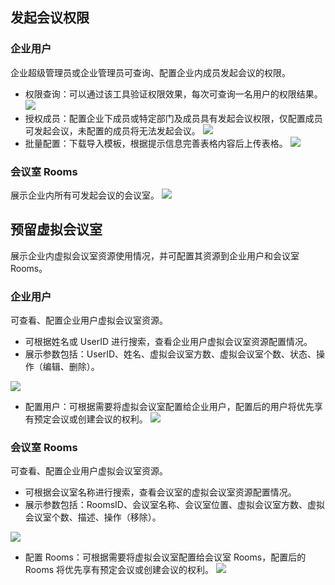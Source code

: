 ## 发起会议权限

### 企业用户
企业超级管理员或企业管理员可查询、配置企业内成员发起会议的权限。
- 权限查询：可以通过该工具验证权限效果，每次可查询一名用户的权限结果。
![](https://qcloudimg.tencent-cloud.cn/raw/ead151ba80d3d4320fd2c7d12aa5d8a3.png)
- 授权成员：配置企业下成员或特定部门及成员具有发起会议权限，仅配置成员可发起会议，未配置的成员将无法发起会议。
![](https://qcloudimg.tencent-cloud.cn/raw/01c5ffc8a96be6f5bb427a51170c7106.png)
- 批量配置：下载导入模板，根据提示信息完善表格内容后上传表格。
![](https://qcloudimg.tencent-cloud.cn/raw/c2c5d0a1101a94f934e2a8c0f5970818.png)

### 会议室 Rooms
展示企业内所有可发起会议的会议室。
![](https://qcloudimg.tencent-cloud.cn/raw/7a060d3aec72c844cf19ff674821d6df.png)

## 预留虚拟会议室
展示企业内虚拟会议室资源使用情况，并可配置其资源到企业用户和会议室 Rooms。

### 企业用户
可查看、配置企业用户虚拟会议室资源。
- 可根据姓名或 UserID 进行搜索，查看企业用户虚拟会议室资源配置情况。
- 展示参数包括：UserID、姓名、虚拟会议室方数、虚拟会议室个数、状态、操作（编辑、删除）。

![](https://qcloudimg.tencent-cloud.cn/raw/c2355ee78a5d346f84a071fd4a24455c.png)


- 配置用户：可根据需要将虚拟会议室配置给企业用户，配置后的用户将优先享有预定会议或创建会议的权利。
![](https://qcloudimg.tencent-cloud.cn/raw/7c1fc3dbf81156dcd33b425b380ae24a.png)

### 会议室 Rooms
可查看、配置企业用户虚拟会议室资源。
- 可根据会议室名称进行搜索，查看会议室的虚拟会议室资源配置情况。
- 展示参数包括：RoomsID、会议室名称、会议室位置、虚拟会议室方数、虚拟会议室个数、描述、操作（移除）。

![](https://qcloudimg.tencent-cloud.cn/raw/f1b41c4edfccb51cd15be5bce9b8f4c6.png)

- 配置 Rooms：可根据需要将虚拟会议室配置给会议室 Rooms，配置后的 Rooms 将优先享有预定会议或创建会议的权利。
![](https://qcloudimg.tencent-cloud.cn/raw/5c5da1ffab3a161aea828ab96f861f55.png)
